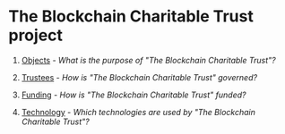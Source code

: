 # The Blockchain Charitable Trust project 

1. [Objects](https://github.com/RobertBarrow/The-Blockchain-Charitable-Trust/wiki/Objects) - _What is the purpose of "The Blockchain Charitable Trust"?_

2. [Trustees](https://github.com/RobertBarrow/The-Blockchain-Charitable-Trust/wiki/Trustees) - _How is "The Blockchain Charitable Trust" governed?_

3. [Funding](https://github.com/RobertBarrow/The-Blockchain-Charitable-Trust/wiki/Funding) - _How is "The Blockchain Charitable Trust" funded?_

4. [Technology](https://github.com/RobertBarrow/The-Blockchain-Charitable-Trust/wiki/Technology) - _Which technologies are used by "The Blockchain Charitable Trust"?_



